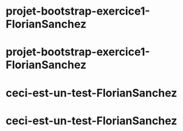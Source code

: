 # projet-bootstrap-exercice1-FlorianSanchez
# projet-bootstrap-exercice1-FlorianSanchez
# ceci-est-un-test-FlorianSanchez
# ceci-est-un-test-FlorianSanchez
